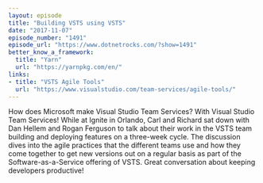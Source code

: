 ```yaml
---
layout: episode
title: "Building VSTS using VSTS"
date: "2017-11-07"
episode_number: "1491"
episode_url: "https://www.dotnetrocks.com/?show=1491"
better_know_a_framework:
  title: "Yarn"
  url: "https://yarnpkg.com/en/"
links:
- title: "VSTS Agile Tools"
  url: "https://www.visualstudio.com/team-services/agile-tools/"
---
```


How does Microsoft make Visual Studio Team Services? With Visual Studio Team Services! While at Ignite in Orlando, Carl and Richard sat down with Dan Hellem and Rogan Ferguson to talk about their work in the VSTS team building and deploying features on a three-week cycle. The discussion dives into the agile practices that the different teams use and how they come together to get new versions out on a regular basis as part of the Software-as-a-Service offering of VSTS. Great conversation about keeping developers productive!
